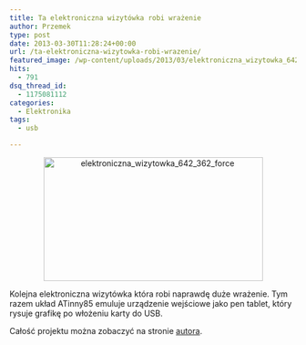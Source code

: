 ```yaml
---
title: Ta elektroniczna wizytówka robi wrażenie
author: Przemek
type: post
date: 2013-03-30T11:28:24+00:00
url: /ta-elektroniczna-wizytowka-robi-wrazenie/
featured_image: /wp-content/uploads/2013/03/elektroniczna_wizytowka_642_362_force.jpg
hits:
  - 791
dsq_thread_id:
  - 1175081112
categories:
  - Elektronika
tags:
  - usb

---
```

<p style="text-align: center;">
  <a href="http://techfreak.pl/wp-content/uploads/2013/03/elektroniczna_wizytowka_642_362_force.jpg"><img class="aligncenter  wp-image-2666" alt="elektroniczna_wizytowka_642_362_force" src="http://techfreak.pl/wp-content/uploads/2013/03/elektroniczna_wizytowka_642_362_force.jpg" width="385" height="217" /></a>
</p>

Kolejna elektroniczna wizytówka która robi naprawdę duże wrażenie. Tym razem układ ATinny85 emuluje urządzenie wejściowe jako pen tablet, który rysuje grafikę po włożeniu karty do USB.

<!--more-->



Całość projektu można zobaczyć na stronie <a href="http://ch00ftech.com/2013/03/25/making-a-cooler-business-card/" target="_blank">autora</a>.

&nbsp;